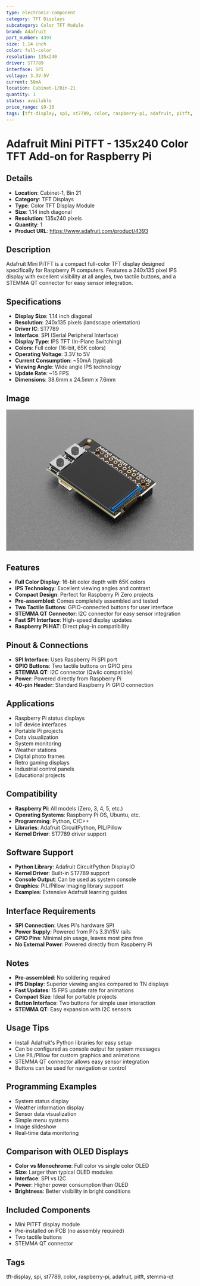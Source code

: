 ```yaml
---
type: electronic-component
category: TFT Displays
subcategory: Color TFT Module
brand: Adafruit
part_number: 4393
size: 1.14 inch
color: full-color
resolution: 135x240
driver: ST7789
interface: SPI
voltage: 3.3V-5V
current: 50mA
location: Cabinet-1/Bin-21
quantity: 1
status: available
price_range: $9-10
tags: [tft-display, spi, st7789, color, raspberry-pi, adafruit, pitft, stemma-qt]
---
```


# Adafruit Mini PiTFT - 135x240 Color TFT Add-on for Raspberry Pi

## Details
- **Location**: Cabinet-1, Bin 21
- **Category**: TFT Displays
- **Type**: Color TFT Display Module
- **Size**: 1.14 inch diagonal
- **Resolution**: 135x240 pixels
- **Quantity**: 1
- **Product URL**: https://www.adafruit.com/product/4393

## Description
Adafruit Mini PiTFT is a compact full-color TFT display designed specifically for Raspberry Pi computers. Features a 240x135 pixel IPS display with excellent visibility at all angles, two tactile buttons, and a STEMMA QT connector for easy sensor integration.

## Specifications
- **Display Size**: 1.14 inch diagonal
- **Resolution**: 240x135 pixels (landscape orientation)
- **Driver IC**: ST7789
- **Interface**: SPI (Serial Peripheral Interface)
- **Display Type**: IPS TFT (In-Plane Switching)
- **Colors**: Full color (16-bit, 65K colors)
- **Operating Voltage**: 3.3V to 5V
- **Current Consumption**: ~50mA (typical)
- **Viewing Angle**: Wide angle IPS technology
- **Update Rate**: ~15 FPS
- **Dimensions**: 38.6mm x 24.5mm x 7.6mm

## Image
![Adafruit Mini PiTFT 135x240 Color TFT Display](../attachments/adafruit-mini-pitft-135x240.jpg)

## Features
- **Full Color Display**: 16-bit color depth with 65K colors
- **IPS Technology**: Excellent viewing angles and contrast
- **Compact Design**: Perfect for Raspberry Pi Zero projects
- **Pre-assembled**: Comes completely assembled and tested
- **Two Tactile Buttons**: GPIO-connected buttons for user interface
- **STEMMA QT Connector**: I2C connector for easy sensor integration
- **Fast SPI Interface**: High-speed display updates
- **Raspberry Pi HAT**: Direct plug-in compatibility

## Pinout & Connections
- **SPI Interface**: Uses Raspberry Pi SPI port
- **GPIO Buttons**: Two tactile buttons on GPIO pins
- **STEMMA QT**: I2C connector (Qwiic compatible)
- **Power**: Powered directly from Raspberry Pi
- **40-pin Header**: Standard Raspberry Pi GPIO connection

## Applications
- Raspberry Pi status displays
- IoT device interfaces
- Portable Pi projects
- Data visualization
- System monitoring
- Weather stations
- Digital photo frames
- Retro gaming displays
- Industrial control panels
- Educational projects

## Compatibility
- **Raspberry Pi**: All models (Zero, 3, 4, 5, etc.)
- **Operating Systems**: Raspberry Pi OS, Ubuntu, etc.
- **Programming**: Python, C/C++
- **Libraries**: Adafruit CircuitPython, PIL/Pillow
- **Kernel Driver**: ST7789 driver support

## Software Support
- **Python Library**: Adafruit CircuitPython DisplayIO
- **Kernel Driver**: Built-in ST7789 support
- **Console Output**: Can be used as system console
- **Graphics**: PIL/Pillow imaging library support
- **Examples**: Extensive Adafruit learning guides

## Interface Requirements
- **SPI Connection**: Uses Pi's hardware SPI
- **Power Supply**: Powered from Pi's 3.3V/5V rails
- **GPIO Pins**: Minimal pin usage, leaves most pins free
- **No External Power**: Powered directly from Raspberry Pi

## Notes
- **Pre-assembled**: No soldering required
- **IPS Display**: Superior viewing angles compared to TN displays
- **Fast Updates**: 15 FPS update rate for animations
- **Compact Size**: Ideal for portable projects
- **Button Interface**: Two buttons for simple user interaction
- **STEMMA QT**: Easy expansion with I2C sensors

## Usage Tips
- Install Adafruit's Python libraries for easy setup
- Can be configured as console output for system messages
- Use PIL/Pillow for custom graphics and animations
- STEMMA QT connector allows easy sensor integration
- Buttons can be used for navigation or control

## Programming Examples
- System status display
- Weather information display
- Sensor data visualization
- Simple menu systems
- Image slideshow
- Real-time data monitoring

## Comparison with OLED Displays
- **Color vs Monochrome**: Full color vs single color OLED
- **Size**: Larger than typical OLED modules
- **Interface**: SPI vs I2C
- **Power**: Higher power consumption than OLED
- **Brightness**: Better visibility in bright conditions

## Included Components
- Mini PiTFT display module
- Pre-installed on PCB (no assembly required)
- Two tactile buttons
- STEMMA QT connector

## Tags
tft-display, spi, st7789, color, raspberry-pi, adafruit, pitft, stemma-qt
